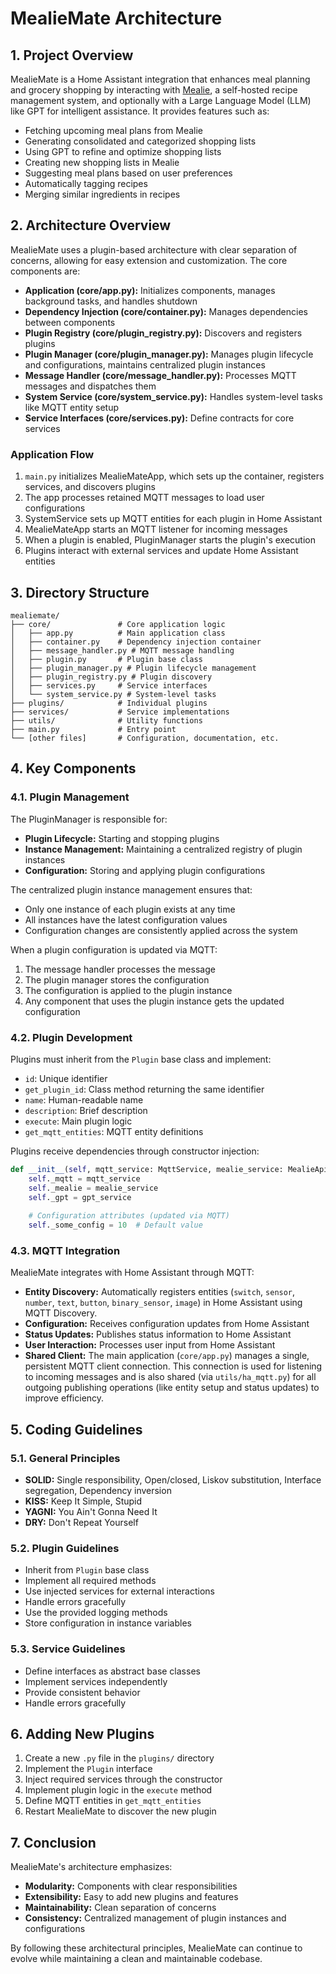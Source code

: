 # MealieMate Architecture

## 1. Project Overview

MealieMate is a Home Assistant integration that enhances meal planning and grocery shopping by interacting with [Mealie](https://mealie.io/), a self-hosted recipe management system, and optionally with a Large Language Model (LLM) like GPT for intelligent assistance. It provides features such as:

* Fetching upcoming meal plans from Mealie
* Generating consolidated and categorized shopping lists
* Using GPT to refine and optimize shopping lists
* Creating new shopping lists in Mealie
* Suggesting meal plans based on user preferences
* Automatically tagging recipes
* Merging similar ingredients in recipes

## 2. Architecture Overview

MealieMate uses a plugin-based architecture with clear separation of concerns, allowing for easy extension and customization. The core components are:

* **Application (core/app.py):** Initializes components, manages background tasks, and handles shutdown
* **Dependency Injection (core/container.py):** Manages dependencies between components
* **Plugin Registry (core/plugin_registry.py):** Discovers and registers plugins
* **Plugin Manager (core/plugin_manager.py):** Manages plugin lifecycle and configurations, maintains centralized plugin instances
* **Message Handler (core/message_handler.py):** Processes MQTT messages and dispatches them
* **System Service (core/system_service.py):** Handles system-level tasks like MQTT entity setup
* **Service Interfaces (core/services.py):** Define contracts for core services

### Application Flow

1. `main.py` initializes MealieMateApp, which sets up the container, registers services, and discovers plugins
2. The app processes retained MQTT messages to load user configurations
3. SystemService sets up MQTT entities for each plugin in Home Assistant
4. MealieMateApp starts an MQTT listener for incoming messages
5. When a plugin is enabled, PluginManager starts the plugin's execution
6. Plugins interact with external services and update Home Assistant entities

## 3. Directory Structure

```
mealiemate/
├── core/               # Core application logic
│   ├── app.py          # Main application class
│   ├── container.py    # Dependency injection container
│   ├── message_handler.py # MQTT message handling
│   ├── plugin.py       # Plugin base class
│   ├── plugin_manager.py # Plugin lifecycle management
│   ├── plugin_registry.py # Plugin discovery
│   ├── services.py     # Service interfaces
│   └── system_service.py # System-level tasks
├── plugins/            # Individual plugins
├── services/           # Service implementations
├── utils/              # Utility functions
├── main.py             # Entry point
└── [other files]       # Configuration, documentation, etc.
```

## 4. Key Components

### 4.1. Plugin Management

The PluginManager is responsible for:

* **Plugin Lifecycle:** Starting and stopping plugins
* **Instance Management:** Maintaining a centralized registry of plugin instances
* **Configuration:** Storing and applying plugin configurations

The centralized plugin instance management ensures that:

* Only one instance of each plugin exists at any time
* All instances have the latest configuration values
* Configuration changes are consistently applied across the system

When a plugin configuration is updated via MQTT:
1. The message handler processes the message
2. The plugin manager stores the configuration
3. The configuration is applied to the plugin instance
4. Any component that uses the plugin instance gets the updated configuration

### 4.2. Plugin Development

Plugins must inherit from the `Plugin` base class and implement:

* `id`: Unique identifier
* `get_plugin_id`: Class method returning the same identifier
* `name`: Human-readable name
* `description`: Brief description
* `execute`: Main plugin logic
* `get_mqtt_entities`: MQTT entity definitions

Plugins receive dependencies through constructor injection:

```python
def __init__(self, mqtt_service: MqttService, mealie_service: MealieApiService, gpt_service: GptService):
    self._mqtt = mqtt_service
    self._mealie = mealie_service
    self._gpt = gpt_service
    
    # Configuration attributes (updated via MQTT)
    self._some_config = 10  # Default value
```

### 4.3. MQTT Integration

MealieMate integrates with Home Assistant through MQTT:

* **Entity Discovery:** Automatically registers entities (`switch`, `sensor`, `number`, `text`, `button`, `binary_sensor`, `image`) in Home Assistant using MQTT Discovery.
* **Configuration:** Receives configuration updates from Home Assistant
* **Status Updates:** Publishes status information to Home Assistant
* **User Interaction:** Processes user input from Home Assistant
* **Shared Client:** The main application (`core/app.py`) manages a single, persistent MQTT client connection. This connection is used for listening to incoming messages and is also shared (via `utils/ha_mqtt.py`) for all outgoing publishing operations (like entity setup and status updates) to improve efficiency.
## 5. Coding Guidelines

### 5.1. General Principles

* **SOLID:** Single responsibility, Open/closed, Liskov substitution, Interface segregation, Dependency inversion
* **KISS:** Keep It Simple, Stupid
* **YAGNI:** You Ain't Gonna Need It
* **DRY:** Don't Repeat Yourself

### 5.2. Plugin Guidelines

* Inherit from `Plugin` base class
* Implement all required methods
* Use injected services for external interactions
* Handle errors gracefully
* Use the provided logging methods
* Store configuration in instance variables

### 5.3. Service Guidelines

* Define interfaces as abstract base classes
* Implement services independently
* Provide consistent behavior
* Handle errors gracefully

## 6. Adding New Plugins

1. Create a new `.py` file in the `plugins/` directory
2. Implement the `Plugin` interface
3. Inject required services through the constructor
4. Implement plugin logic in the `execute` method
5. Define MQTT entities in `get_mqtt_entities`
6. Restart MealieMate to discover the new plugin

## 7. Conclusion

MealieMate's architecture emphasizes:

* **Modularity:** Components with clear responsibilities
* **Extensibility:** Easy to add new plugins and features
* **Maintainability:** Clean separation of concerns
* **Consistency:** Centralized management of plugin instances and configurations

By following these architectural principles, MealieMate can continue to evolve while maintaining a clean and maintainable codebase.
